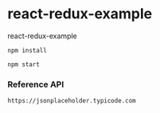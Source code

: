 # react-redux-example
react-redux-example

`npm install`

`npm start`


### Reference API 

`https://jsonplaceholder.typicode.com`